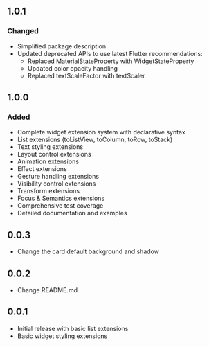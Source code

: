 ## 1.0.1

### Changed

- Simplified package description
- Updated deprecated APIs to use latest Flutter recommendations:
  - Replaced MaterialStateProperty with WidgetStateProperty
  - Updated color opacity handling
  - Replaced textScaleFactor with textScaler

## 1.0.0

### Added

- Complete widget extension system with declarative syntax
- List extensions (toListView, toColumn, toRow, toStack)
- Text styling extensions
- Layout control extensions
- Animation extensions
- Effect extensions
- Gesture handling extensions
- Visibility control extensions
- Transform extensions
- Focus & Semantics extensions
- Comprehensive test coverage
- Detailed documentation and examples

## 0.0.3

- Change the card default background and shadow

## 0.0.2

- Change README.md

## 0.0.1

- Initial release with basic list extensions
- Basic widget styling extensions
